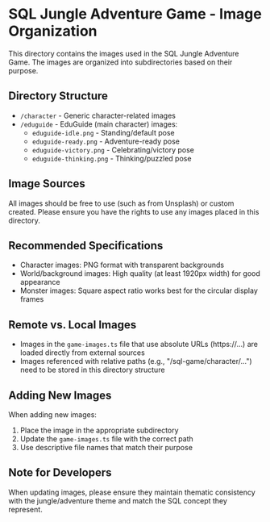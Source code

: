# SQL Jungle Adventure Game - Image Organization

This directory contains the images used in the SQL Jungle Adventure Game. The images are organized into subdirectories based on their purpose.

## Directory Structure

- `/character` - Generic character-related images
- `/eduguide` - EduGuide (main character) images:
  - `eduguide-idle.png` - Standing/default pose
  - `eduguide-ready.png` - Adventure-ready pose
  - `eduguide-victory.png` - Celebrating/victory pose
  - `eduguide-thinking.png` - Thinking/puzzled pose

## Image Sources

All images should be free to use (such as from Unsplash) or custom created. Please ensure you have the rights to use any images placed in this directory.

## Recommended Specifications

- Character images: PNG format with transparent backgrounds
- World/background images: High quality (at least 1920px width) for good appearance
- Monster images: Square aspect ratio works best for the circular display frames

## Remote vs. Local Images

- Images in the `game-images.ts` file that use absolute URLs (https://...) are loaded directly from external sources
- Images referenced with relative paths (e.g., "/sql-game/character/...") need to be stored in this directory structure

## Adding New Images

When adding new images:

1. Place the image in the appropriate subdirectory
2. Update the `game-images.ts` file with the correct path
3. Use descriptive file names that match their purpose

## Note for Developers

When updating images, please ensure they maintain thematic consistency with the jungle/adventure theme and match the SQL concept they represent. 